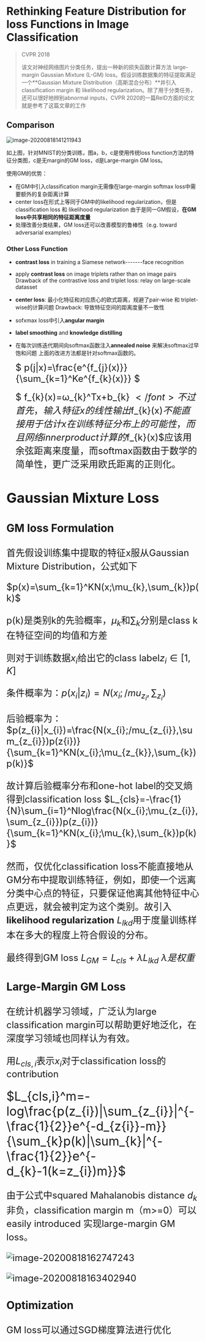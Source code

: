 # Rethinking Feature Distribution for loss Functions in Image Classification

> CVPR 2018
>
> 该文对神经网络图片分类任务，提出一种新的损失函数计算方法 large-margin Gaussian Mixture (L-GM) loss。假设训练数据集的特征提取满足一个**Gaussian Mixture Distribution（高斯混合分布）**并引入classification margin 和 likelihood regularization。除了用于分类任务，还可以很好地辨别abnormal inputs，CVPR 2020的一篇ReID方面的论文就是参考了这篇文章的工作

## Comparison

![image-20200818141211943](./img/image-20200818141211943.png)

如上图，针对MNIST的分类训练，图a，b，c是使用传统loss function方法的特征分类图，c是无margin的GM loss，d是Large-margin GM loss。

使用GM的优势：

* 在GM中引入classification margin无需像在large-margin softmax loss中需要额外的复杂距离计算
* center loss在形式上等同于GM中的likelihood regularization，但是classification loss 和 likelihood regularization 由于是同一GM假设，**在GM loss中共享相同的特征距离度量**
* 处理改善分类结果，GM loss还可以改善模型的鲁棒性（e.g. toward adversarial examples）

### Other Loss Function
* **contrast loss** in training a Siamese network-------face recognition

* apply **contrast loss** on image triplets rather than on image pairs
	Drawback of the contrastive loss and triplet loss: relay on large-scale datasset
	
* **center loss**: 最小化特征和对应质心的欧式距离，规避了pair-wise 和 triplet-wise的计算问题
	Drawback: 导致特征空间的距离度量不一致性
	
* sofxmax loss中引入**angular margin** 

* **label smoothing** and **knowledge distilling** 

* 在每次训练迭代期间向softmax函数注入**annealed noise** 来解决softmax过早饱和问题
  上面的改进方法都是针对softmax函数的。

  <font size=5>$ p(j|x)=\frac{e^{f_{j}(x)}}{\sum_{k=1}^Ke^{f_{k}(x)}} $</font>

  <font size=5>$ f_{k}(x)=ω_{k}^Tx+b_{k} $</font>
  不过首先，输入特征x的线性输出$f_{k}(x)$不能直接用于估计x在训练特征分布上的可能性，而且网络inner product计算的$f_{k}(x)$应该用余弦距离来度量，而softmax函数由于数学的简单性，更广泛采用欧氏距离的正则化。
## Gaussian Mixture Loss
### GM loss Formulation
首先假设训练集中提取的特征x服从Gaussian Mixture Distribution，公式如下

$p(x)=\sum_{k=1}^KN(x;\mu_{k},\sum_{k})p(k)$

p(k)是类别k的先验概率，$\mu_{k}$和$\sum_{k}$分别是class k在特征空间的均值和方差

则对于训练数据$x_{i}$给出它的class label$z_{i}\in[1,K]$ 

条件概率为：$p(x_{i}|z_{i})=N(x_{i};/mu_{z_{i}},\sum_{z_{i}})$

后验概率为：<font size=5>$p(z_{i}|x_{i})=\frac{N(x_{i};/mu_{z_{i}},\sum_{z_{i}})p(z{i})}{\sum_{k=1}^KN(x_{i};\mu_{z_{k}},\sum_{k})p(k)}$</font>

故计算后验概率分布和one-hot label的交叉熵得到classification loss <font size=5>$L_{cls}=-\frac{1}{N}\sum_{i=1}^Nlog\frac{N(x_{i};\mu_{z_{i}},\sum_{z_{i}})p(z_{i})}{\sum_{k=1}^KN(x_{i};\mu_{k},\sum_{k})p(k)}$ </font>

然而，仅优化classification loss不能直接地从GM分布中提取训练特征，例如，即使一个远离分类中心点的特征，只要保证他离其他特征中心点更远，就会被判定为这个类别。故引入**likelihood regularization** $L_{lkd}$用于度量训练样本在多大的程度上符合假设的分布。

最终得到GM loss $L_{GM}=L_{cls}+\lambda L_{lkd}$      $\lambda 是权重$

### Large-Margin GM Loss

在统计机器学习领域，广泛认为large classification margin可以帮助更好地泛化，在深度学习领域也同样认为有效。

用$L_{cls,i}$表示$x_{i}$对于classification loss的contribution

<font size=6>$L_{cls,i}^m=-log\frac{p(z_{i})|\sum_{z_{i}}|^{-\frac{1}{2}}e^{-d_{z{i}}-m}}{\sum_{k}p(k)|\sum_{k}|^{-\frac{1}{2}}e^{-d_{k}-1(k=z_{i})m}}$</font>

由于公式中squared Mahalanobis distance $d_{k}$非负，classification margin m（m>=0）可以easily introduced 实现large-margin GM loss。

![image-20200818162747243](./img/image-20200818162747243.png)

![image-20200818163402940](.\img\image-20200818163402940.png)

### Optimization

GM loss可以通过SGD梯度算法进行优化